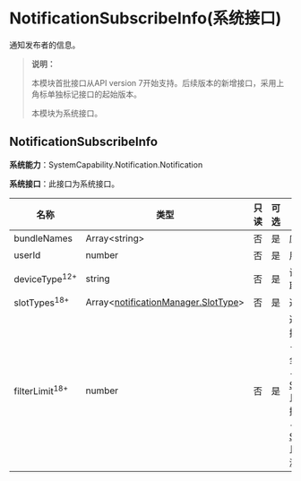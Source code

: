 # NotificationSubscribeInfo(系统接口)
<!--Kit: Notification Kit-->
<!--Subsystem: Notification-->
<!--Owner: @michael_woo888-->
<!--Designer: @dongqingran; @wulong158-->
<!--Tester: @wanghong1997-->
<!--Adviser: @fang-jinxu-->

通知发布者的信息。

> **说明：**
>
> 本模块首批接口从API version 7开始支持。后续版本的新增接口，采用上角标单独标记接口的起始版本。
>
> 本模块为系统接口。

## NotificationSubscribeInfo

**系统能力**：SystemCapability.Notification.Notification

**系统接口**：此接口为系统接口。

| 名称                 | 类型                  | 只读 | 可选 | 说明                                       |
| -------------------- | --------------------- | ---- | --- | ------------------------------------------ |
| bundleNames          | Array<string\>         | 否 | 是 | 应用Bundle名称。                              |
| userId               | number                | 否 | 是  | 用户ID。                                      |
| deviceType<sup>12+</sup>           | string                | 否 | 是 | 设备类型。根据[设备信息](../apis-basic-services-kit/js-apis-device-info.md)获取。                                    |
| slotTypes<sup>18+</sup>   | Array<[notificationManager.SlotType](js-apis-notificationManager.md#slottype)\>| 否 | 是 | 通知渠道类型。 |
| filterLimit<sup>18+</sup>   | number| 否 | 是 | 通知过滤范围。取值范围包括：<br>- 0：不进行任何过滤，订阅全部通知。 <br>- 1：将渠道类型为[SOCIAL_COMMUNICATION](js-apis-notificationManager.md#slottype)且[userInput](js-apis-inner-notification-notificationActionButton.md#notificationactionbutton)为空的通知过滤掉。<br>- 2：将渠道类型为[SOCIAL_COMMUNICATION](js-apis-notificationManager.md#slottype)且[userInput](js-apis-inner-notification-notificationActionButton.md#notificationactionbutton)不为空的通知过滤掉。|
